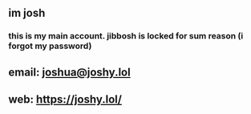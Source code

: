 ## im josh
### this is my main account. jibbosh is locked for sum reason (i forgot my password)
## email: joshua@joshy.lol
## web: https://joshy.lol/
